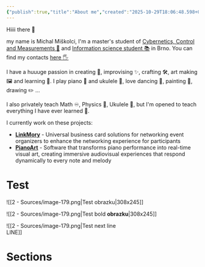 ```yaml
---
{"publish":true,"title":"About me","created":"2025-10-29T18:06:48.598+01:00","modified":"2025-10-29T20:07:04.033+01:00","cssclasses":""}
---
```


Hiiii there 👋

my name is Michal Miškolci, I'm a master's student of [Cybernetics, Control and Measurements 🤖](https://www.vut.cz/en/students/programmes/programme/9479) and [Information science student 📚](https://kisk-phil-muni-cz.translate.goog/uchazeci/magisterske-studium?_x_tr_sl=cs&_x_tr_tl=en&_x_tr_hl=en-US) in Brno. You can find my contacts [here 🖐](https://www.linkmory.me/id/w6tlrc5iv52ynht)

I have a huuuge passion in creating 🎨, improvising ✨, crafting 🛠️, art making 🖼️ and learning 🧠. I play piano 🎹 and ukulele 🎸, love dancing 💃, painting 🎨, drawing ✏️ ...

I also privately teach Math ♾️, Physics 🧲, Ukulele 🎸, but I'm opened to teach everything I have ever learned 🍎.

I currently work on these projects:
- **[LinkMory](https://www.linkedin.com/company/linkmory)** - Universal business card solutions for networking event organizers to enhance the networking experience for participants
- [**PianoArt**](https://pianoart.onrender.com/) - Software that transforms piano performance into real-time visual art, creating immersive audiovisual experiences that respond dynamically to every note and melody

# Test
![[2 - Sources/image-179.png|Test obrazku|308x245]]

![[2 - Sources/image-179.png|Test bold **obrazku**|308x245]]

![[2 - Sources/image-179.png|Test next line<br>LINE]]


# Sections
